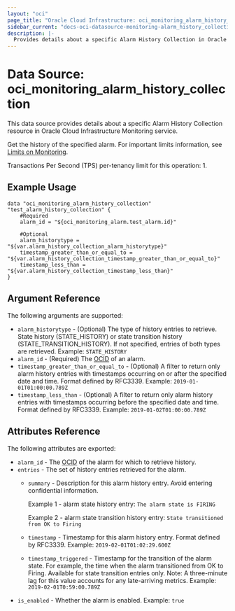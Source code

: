 ```yaml
---
layout: "oci"
page_title: "Oracle Cloud Infrastructure: oci_monitoring_alarm_history_collection"
sidebar_current: "docs-oci-datasource-monitoring-alarm_history_collection"
description: |-
  Provides details about a specific Alarm History Collection in Oracle Cloud Infrastructure Monitoring service
---
```


# Data Source: oci_monitoring_alarm_history_collection
This data source provides details about a specific Alarm History Collection resource in Oracle Cloud Infrastructure Monitoring service.

Get the history of the specified alarm.
For important limits information, see [Limits on Monitoring](https://docs.cloud.oracle.com/iaas/Content/Monitoring/Concepts/monitoringoverview.htm#Limits).

Transactions Per Second (TPS) per-tenancy limit for this operation: 1.


## Example Usage

```hcl
data "oci_monitoring_alarm_history_collection" "test_alarm_history_collection" {
	#Required
	alarm_id = "${oci_monitoring_alarm.test_alarm.id}"

	#Optional
	alarm_historytype = "${var.alarm_history_collection_alarm_historytype}"
	timestamp_greater_than_or_equal_to = "${var.alarm_history_collection_timestamp_greater_than_or_equal_to}"
	timestamp_less_than = "${var.alarm_history_collection_timestamp_less_than}"
}
```

## Argument Reference

The following arguments are supported:

* `alarm_historytype` - (Optional) The type of history entries to retrieve. State history (STATE_HISTORY) or state transition history (STATE_TRANSITION_HISTORY). If not specified, entries of both types are retrieved.  Example: `STATE_HISTORY` 
* `alarm_id` - (Required) The [OCID](https://docs.cloud.oracle.com/iaas/Content/General/Concepts/identifiers.htm) of an alarm. 
* `timestamp_greater_than_or_equal_to` - (Optional) A filter to return only alarm history entries with timestamps occurring on or after the specified date and time. Format defined by RFC3339.  Example: `2019-01-01T01:00:00.789Z` 
* `timestamp_less_than` - (Optional) A filter to return only alarm history entries with timestamps occurring before the specified date and time. Format defined by RFC3339.  Example: `2019-01-02T01:00:00.789Z` 


## Attributes Reference

The following attributes are exported:

* `alarm_id` - The [OCID](https://docs.cloud.oracle.com/iaas/Content/General/Concepts/identifiers.htm) of the alarm for which to retrieve history. 
* `entries` - The set of history entries retrieved for the alarm. 
	* `summary` - Description for this alarm history entry. Avoid entering confidential information.

		Example 1 - alarm state history entry: `The alarm state is FIRING`

		Example 2 - alarm state transition history entry: `State transitioned from OK to Firing` 
	* `timestamp` - Timestamp for this alarm history entry. Format defined by RFC3339.  Example: `2019-02-01T01:02:29.600Z` 
	* `timestamp_triggered` - Timestamp for the transition of the alarm state. For example, the time when the alarm transitioned from OK to Firing. Available for state transition entries only. Note: A three-minute lag for this value accounts for any late-arriving metrics.  Example: `2019-02-01T0:59:00.789Z` 
* `is_enabled` - Whether the alarm is enabled.  Example: `true` 

